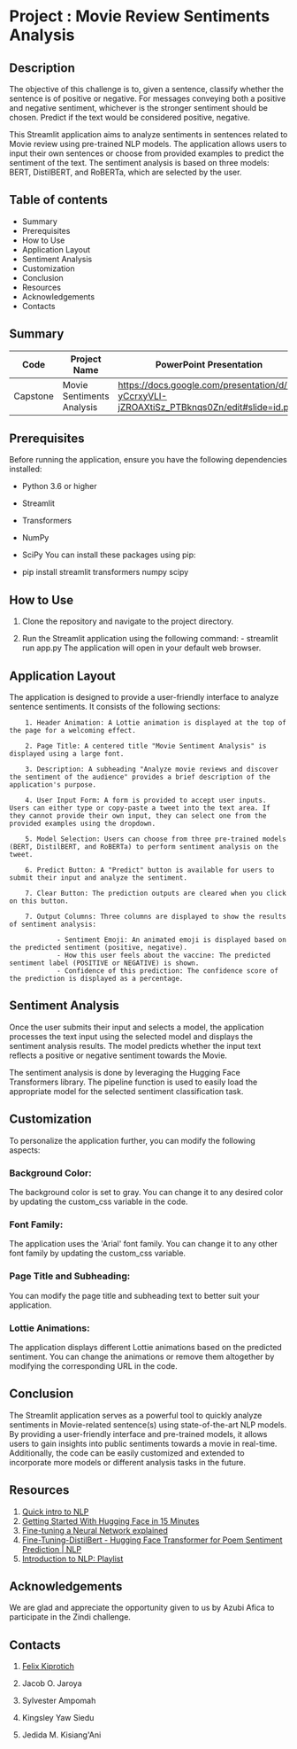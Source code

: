 # Project : Movie Review Sentiments Analysis

## Description
The objective of this challenge is to, given a sentence, classify whether the sentence is of positive or negative. For messages conveying both a positive and negative sentiment, whichever is the stronger sentiment should be chosen. Predict if the text would be considered positive, negative.

This Streamlit application aims to analyze sentiments in sentences related to Movie review using pre-trained NLP models. The application allows users to input their own sentences or choose from provided examples to predict the sentiment of the text. The sentiment analysis is based on three models: BERT, DistilBERT, and RoBERTa, which are selected by the user. 

## Table of contents
- Summary
- Prerequisites
- How to Use
- Application Layout
- Sentiment Analysis
- Customization
- Conclusion
- Resources
- Acknowledgements
- Contacts

## Summary

| Code | Project Name | PowerPoint Presentation | Deployed App |
|------------------|------------------|------------------|------------------|
| Capstone     |Movie Sentiments Analysis     | https://docs.google.com/presentation/d/1-yCcrxyVLI-jZROAXtiSz_PTBknqs0Zn/edit#slide=id.p50   | https://huggingface.co/spaces/UholoDala/Movie_Sentiment_Pred     |



## Prerequisites
Before running the application, ensure you have the following dependencies installed:

- Python 3.6 or higher
- Streamlit
- Transformers
- NumPy
- SciPy
You can install these packages using pip:

- pip install streamlit transformers numpy scipy

## How to Use
1. Clone the repository and navigate to the project directory.

2. Run the Streamlit application using the following command:
        - streamlit run app.py
        The application will open in your default web browser.

## Application Layout
The application is designed to provide a user-friendly interface to analyze sentence sentiments. It consists of the following sections:

        1. Header Animation: A Lottie animation is displayed at the top of the page for a welcoming effect.

        2. Page Title: A centered title "Movie Sentiment Analysis" is displayed using a large font.

        3. Description: A subheading "Analyze movie reviews and discover the sentiment of the audience" provides a brief description of the application's purpose.

        4. User Input Form: A form is provided to accept user inputs. Users can either type or copy-paste a tweet into the text area. If they cannot provide their own input, they can select one from the provided examples using the dropdown.

        5. Model Selection: Users can choose from three pre-trained models (BERT, DistilBERT, and RoBERTa) to perform sentiment analysis on the tweet.

        6. Predict Button: A "Predict" button is available for users to submit their input and analyze the sentiment.

        7. Clear Button: The prediction outputs are cleared when you click on this button.

        7. Output Columns: Three columns are displayed to show the results of sentiment analysis:

                - Sentiment Emoji: An animated emoji is displayed based on the predicted sentiment (positive, negative).
                - How this user feels about the vaccine: The predicted sentiment label (POSITIVE or NEGATIVE) is shown.
                - Confidence of this prediction: The confidence score of the prediction is displayed as a percentage.

## Sentiment Analysis
Once the user submits their input and selects a model, the application processes the text input using the selected model and displays the sentiment analysis results. The model predicts whether the input text reflects a positive or negative sentiment towards the Movie.

The sentiment analysis is done by leveraging the Hugging Face Transformers library. The pipeline function is used to easily load the appropriate model for the selected sentiment classification task.

## Customization

To personalize the application further, you can modify the following aspects:

### Background Color: 
The background color is set to gray. You can change it to any desired color by updating the custom_css variable in the code.

### Font Family: 
The application uses the 'Arial' font family. You can change it to any other font family by updating the custom_css variable.

### Page Title and Subheading: 
You can modify the page title and subheading text to better suit your application.

### Lottie Animations: 
The application displays different Lottie animations based on the predicted sentiment. You can change the animations or remove them altogether by modifying the corresponding URL in the code.

## Conclusion

The Streamlit application serves as a powerful tool to quickly analyze sentiments in Movie-related sentence(s) using state-of-the-art NLP models. By providing a user-friendly interface and pre-trained models, it allows users to gain insights into public sentiments towards a movie in real-time. Additionally, the code can be easily customized and extended to incorporate more models or different analysis tasks in the future.

## Resources
1. [Quick intro to NLP](https://www.youtube.com/watch?v=CMrHM8a3hqw)
2.  [Getting Started With Hugging Face in 15 Minutes](https://www.youtube.com/watch?v=QEaBAZQCtwE)
3.  [Fine-tuning a Neural Network explained](https://www.youtube.com/watch?v=5T-iXNNiwIs)
4.  [Fine-Tuning-DistilBert - Hugging Face Transformer for Poem Sentiment Prediction | NLP](https://www.youtube.com/watch?v=zcW2HouIIQg)
1. [Introduction to NLP: Playlist](https://www.youtube.com/playlist?list=PLM8wYQRetTxCCURc1zaoxo9pTsoov3ipY)
<!-- 1. [](https://www.youtube.com/)
1. [](https://www.youtube.com/) -->

## Acknowledgements
We are glad and appreciate the opportunity given to us by Azubi Afica to participate in the Zindi challenge.

## Contacts
1. [Felix Kiprotich](penscolashackletonfelix@gmail.com)

2. Jacob O. Jaroya

3. Sylvester Ampomah

4. Kingsley Yaw Siedu

5. Jedida M. Kisiang'Ani
